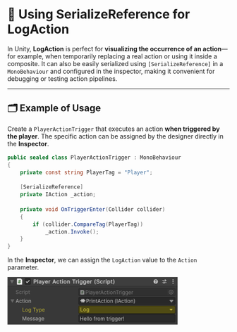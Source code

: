 # 📌 Using SerializeReference for LogAction

In Unity, **LogAction** is perfect for **visualizing the occurrence of an action**—for example, when temporarily
replacing a real action or using it inside a composite. It can also be easily serialized using `[SerializeReference]` in
a `MonoBehaviour` and configured in the inspector, making it convenient for debugging or testing action pipelines.

---

## 🗂 Example of Usage

Create a `PlayerActionTrigger` that executes an action **when triggered by the player**. The specific action can be
assigned by the designer directly in the **Inspector**.

```csharp
public sealed class PlayerActionTrigger : MonoBehaviour
{
    private const string PlayerTag = "Player";
    
    [SerializeReference] 
    private IAction _action;

    private void OnTriggerEnter(Collider collider)
    {
        if (collider.CompareTag(PlayerTag))
            _action.Invoke();
    }
}
```

In the **Inspector**, we can assign the `LogAction` value to the `Action` parameter.

<img src="../Images/PlayerActionTrigger_PrintAction.png" alt="img.png" width="386" height="108">
